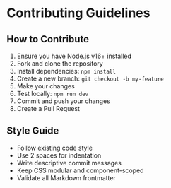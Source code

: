 # Contributing Guidelines

## How to Contribute

1. Ensure you have Node.js v16+ installed
2. Fork and clone the repository
3. Install dependencies: `npm install`
4. Create a new branch: `git checkout -b my-feature`
5. Make your changes
6. Test locally: `npm run dev`
7. Commit and push your changes
8. Create a Pull Request

## Style Guide
- Follow existing code style
- Use 2 spaces for indentation
- Write descriptive commit messages
- Keep CSS modular and component-scoped
- Validate all Markdown frontmatter
